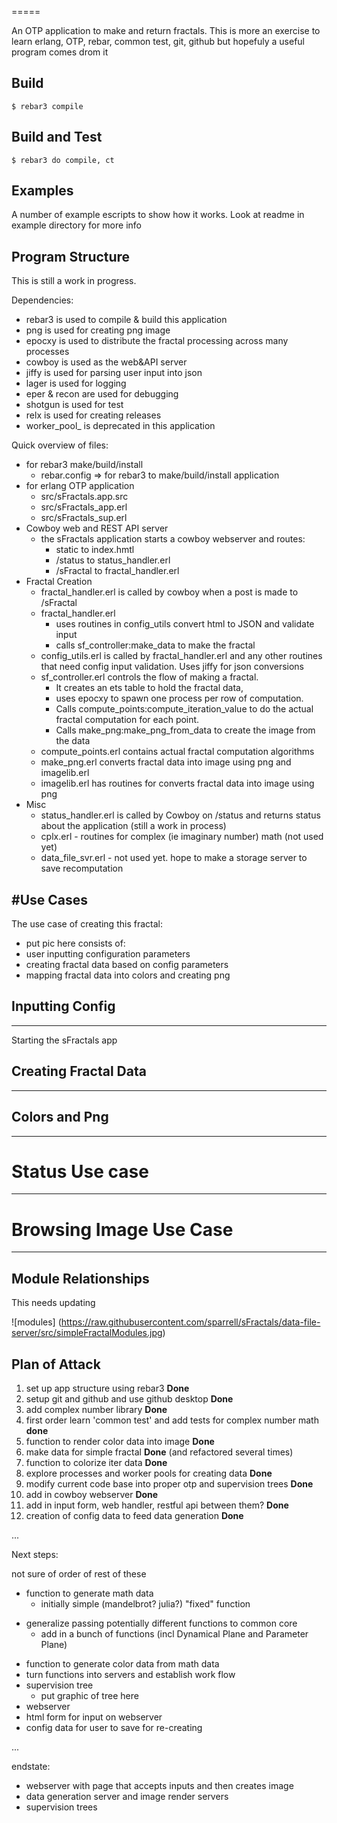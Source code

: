 
=====

An OTP application to make and return fractals.
This is more an exercise to learn erlang, OTP, rebar,
common test,  git, github but hopefuly a useful program comes drom it

Build
-----

    $ rebar3 compile


Build and Test
--------------

    $ rebar3 do compile, ct

Examples
--------------

A number of example escripts to show how it works. Look at readme in example directory for more info

Program Structure
--------------
This is still a work in progress.

Dependencies:
- rebar3 is used to compile & build this application
- png is used for creating png image
- epocxy is used to distribute the fractal processing across many processes
- cowboy is used as the web&API server
- jiffy is used for parsing user input into json
- lager is used for logging
- eper & recon are used for debugging
- shotgun is used for test
- relx is used for creating releases
- worker_pool_ is deprecated in this application



Quick overview of files:
- for rebar3 make/build/install
   - rebar.config => for rebar3 to make/build/install application
- for erlang OTP application
   - src/sFractals.app.src
   - src/sFractals_app.erl
   - src/sFractals_sup.erl
- Cowboy web and REST API server
   - the sFractals application starts a cowboy webserver and routes:
      - static to index.hmtl
      - /status to status_handler.erl
      - /sFractal to fractal_handler.erl
- Fractal Creation
   - fractal_handler.erl is called by cowboy when a post is made to /sFractal
   - fractal_handler.erl
      - uses routines in config_utils convert html to JSON and validate input
      - calls sf_controller:make_data to make the fractal
   - config_utils.erl is called by fractal_handler.erl and any other routines that need config input validation. Uses jiffy for json conversions
   - sf_controller.erl controls the flow of making a fractal.
      - It creates an ets table to hold the fractal data,
      - uses epocxy to spawn one process per row of computation.
      - Calls compute_points:compute_iteration_value to do the actual fractal computation for each point.
      - Calls make_png:make_png_from_data to create the image from the data
   - compute_points.erl contains actual fractal computation algorithms
   - make_png.erl converts fractal data into image using png and imagelib.erl
   - imagelib.erl has routines for converts fractal data into image using png
- Misc
   - status_handler.erl is called by Cowboy on /status and returns status about the application (still a work in process)
   - cplx.erl - routines for complex (ie imaginary number) math (not used yet)
   - data_file_svr.erl - not used yet. hope to make a storage server to save recomputation


#Use Cases
--------------

The use case of creating this fractal:
- put pic here
consists of:
- user inputting configuration parameters
- creating fractal data based on config parameters
- mapping fractal data into colors and creating png

## Inputting Config
--------------
Starting the sFractals app

## Creating Fractal Data
--------------


## Colors and Png
--------------

# Status Use case
--------------

# Browsing Image Use Case
--------------


Module Relationships
--------------

This needs updating

![modules] (https://raw.githubusercontent.com/sparrell/sFractals/data-file-server/src/simpleFractalModules.jpg)


Plan of Attack
--------------

1. set up app structure using rebar3 **Done**
1. setup git and github and use github desktop **Done**
1. add complex number library **Done**
1. first order learn 'common test' and add tests for complex number math **done**
1. function to render color data into image **Done**
1. make data for simple fractal **Done** (and refactored several times)
1. function to colorize iter data **Done**
1. explore processes and worker pools for creating data **Done**
1. modify current code base into proper otp and supervision trees **Done**
1. add in cowboy webserver **Done**
1. add in input form, web handler, restful api between them? **Done**
1. creation of config data to feed data generation **Done**

...

Next steps:

not sure of order of rest of these
* function to generate math data
  + initially simple (mandelbrot? julia?) "fixed" function
+ generalize passing potentially different functions to common core
  + add in a bunch of functions (incl Dynamical Plane and Parameter Plane)
* function to generate color data from math data
* turn functions into servers and establish work flow
* supervision tree
  + put graphic of tree here
* webserver
* html form for input on webserver
* config data for user to save for re-creating

...

endstate:
* webserver with page that accepts inputs and then creates image
* data generation server and image render servers
* supervision trees


